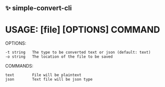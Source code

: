 ## ✨ simple-convert-cli
# USAGE: [file] [OPTIONS] COMMAND

OPTIONS:

    -t string   The type to be converted text or json (default: text)
    -o string   The location of the file to be saved

COMMANDS:

    text        File will be plaintext
    json        Text file will be json type
